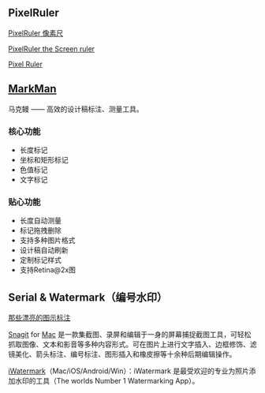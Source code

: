 
## PixelRuler
[PixelRuler 像素尺](http://download.csdn.net/detail/zhangxaochen/4141655)

[PixelRuler the Screen ruler](http://www.pixelruler.de/e/download.htm)

[Pixel Ruler](http://www.uistencils.com/products/pixel-ruler)

## [MarkMan](http://getmarkman.com/)
马克鳗 —— 高效的设计稿标注、测量工具。

### 核心功能
- 长度标记  
- 坐标和矩形标记  
- 色值标记  
- 文字标记  

### 贴心功能
- 长度自动测量  
- 标记拖拽删除  
- 支持多种图片格式  
- 设计稿自动刷新  
- 定制标记样式  
- 支持Retina@2x图  

## Serial & Watermark（编号水印）
[那些漂亮的图示标注](http://www.jianshu.com/p/4e0ef5864e70)

[Snagit](https://www.techsmith.com/snagit.html) for [Mac](http://www.snagit.com.cn/index.htm) 是一款集截图、录屏和编辑于一身的屏幕捕捉截图工具，可轻松抓取图像、文本和影音等多种内容形式。可在图片上进行文字插入、边框修饰、滤镜美化、箭头标注、编号标注、图形插入和橡皮擦等十余种后期编辑操作。

[iWatermark](http://plumamazing.com/)（Mac/iOS/Android/Win）：iWatermark 是最受欢迎的专业为照片添加水印的工具（The worlds Number 1 Watermarking App）。
